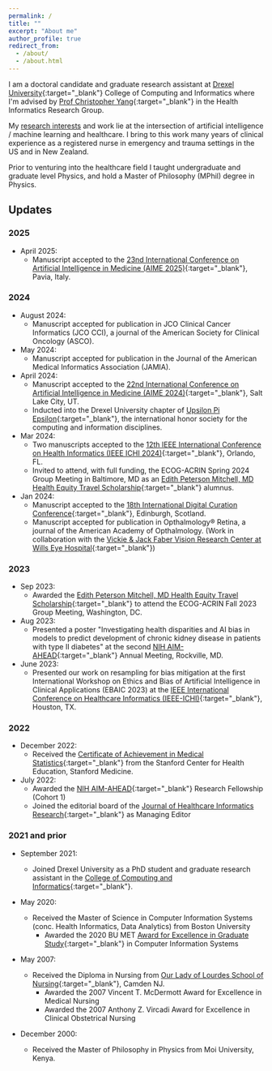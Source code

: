 ```yaml
---
permalink: /
title: ""
excerpt: "About me"
author_profile: true
redirect_from: 
  - /about/
  - /about.html
---
```


I am a doctoral candidate and graduate research assistant at [Drexel University](https://drexel.edu/cci/){:target="_blank"} College of Computing and Informatics where I'm advised by [Prof Christopher Yang](http://cci.drexel.edu/faculty/cyang/){:target="_blank"} in the Health Informatics Research Group. 

My [research interests](/research/) and work lie at the intersection of artificial intelligence / machine learning and healthcare. I bring to this work many years of clinical experience as a registered nurse in emergency and trauma settings in the US and in New Zealand.

Prior to venturing into the healthcare field I taught undergraduate and graduate level Physics, and hold a Master of Philosophy (MPhil) degree in Physics.

## Updates

### 2025
- April 2025:
  - Manuscript accepted to the [23nd International Conference on Artificial Intelligence in Medicine (AIME 2025)](https://aime25.aimedicine.info/){:target="_blank"}, Pavia, Italy.

### 2024
- August 2024:
  - Manuscript accepted for publication in JCO Clinical Cancer Informatics (JCO CCI), a journal of the American Society for Clinical Oncology (ASCO).
- May 2024:
  - Manuscript accepted for publication in the Journal of the American Medical Informatics Association (JAMIA).
- April 2024: 
  - Manuscript accepted to the [22nd International Conference on Artificial Intelligence in Medicine (AIME 2024)](https://aime24.aimedicine.info/){:target="_blank"}, Salt Lake City, UT.
  - Inducted into the Drexel University chapter of [Upsilon Pi Epsilon](https://upe.acm.org/){:target="_blank"}, the international honor society for the computing and information disciplines. 
- Mar 2024: 
  - Two manuscripts accepted to the [12th IEEE International Conference on Health Informatics (IEEE ICHI 2024)](https://ieeeichi2024.github.io/){:target="_blank"}, Orlando, FL.
  - Invited to attend, with full funding, the ECOG-ACRIN Spring 2024 Group Meeting in Baltimore, MD as an [Edith Peterson Mitchell, MD Health Equity Travel Scholarship](https://ecog-acrin.org/research/mentorship/travel-scholarships/){:target="_blank"} alumnus.
- Jan 2024: 
  - Manuscript accepted to the [18th International Digital Curation Conference](https://dcc.ac.uk/events/idcc24){:target="_blank"}, Edinburgh, Scotland.
  - Manuscript accepted for publication in Opthalmology® Retina, a journal of the American Academy of Opthalmology. (Work in collaboration with the [Vickie & Jack Faber Vision Research Center at Wills Eye Hospital](https://www.willseye.org/research-2/){:target="_blank"})

### 2023
- Sep 2023: 
  - Awarded the [Edith Peterson Mitchell, MD Health Equity Travel Scholarship](https://ecog-acrin.org/research/mentorship/travel-scholarships/){:target="_blank"} to attend the ECOG-ACRIN Fall 2023 Group Meeting, Washington, DC.
- Aug 2023: 
  - Presented a poster "Investigating health disparities and AI bias in models to predict development of chronic kidney disease in patients with type II diabetes" at the second [NIH AIM-AHEAD](https://aim-ahead.net/){:target="_blank"} Annual Meeting, Rockville, MD.
- June 2023: 
  - Presented our work on resampling for bias mitigation at the first International Workshop on Ethics and Bias of Artificial Intelligence in Clinical Applications (EBAIC 2023) at the [IEEE International Conference on Healthcare Informatics (IEEE-ICHI)](https://ieeeichi.github.io/ICHI2023/){:target="_blank"}, Houston, TX.


### 2022
- December 2022:
  - Received the [Certificate of Achievement in Medical Statistics](https://digitalcredential.stanford.edu/check/780BEE17E73B812F3CBA6F98D6470EE59F72E77077EF839EBFDCB2BB3ACE30D0eW95a2JiOTV6T29FczdBQlY1ZEpQNnUwSUphVWFrWitCNlcvMFgwVEVoRmJKY1Rv){:target="_blank"} from the Stanford Center for Health Education, Stanford Medicine.
- July 2022: 
  - Awarded the [NIH AIM-AHEAD](https://aim-ahead.net/){:target="_blank"} Research Fellowship (Cohort 1)
  - Joined the editorial board of the [Journal of Healthcare Informatics Research](https://www.springer.com/journal/41666){:target="_blank"} as Managing Editor

### 2021 and prior

- September 2021: 
  - Joined Drexel University as a PhD student and graduate research assistant in the [College of Computing and Informatics](https://drexel.edu/cci/){:target="_blank"}.

- May 2020: 
  - Received the Master of Science in Computer Information Systems (conc. Health Informatics, Data Analytics) from Boston University
    - Awarded the 2020 BU MET [Award for Excellence in Graduate Study](https://www.bu.edu/met/about/deans-welcome/awards/){:target="_blank"} in Computer Information Systems

- May 2007: 
  - Received the Diploma in Nursing from [Our Lady of Lourdes School of Nursing](https://lourdesnursingschool.org/){:target="_blank"}, Camden NJ.
    - Awarded the 2007 Vincent T. McDermott Award for Excellence in Medical Nursing
    - Awarded the 2007 Anthony Z. Vircadi Award for Excellence in Clinical Obstetrical Nursing

- December 2000: 
  - Received the Master of Philosophy in Physics from Moi University, Kenya.
